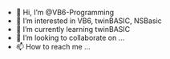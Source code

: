 - 👋 Hi, I’m @VB6-Programming
- 👀 I’m interested in VB6, twinBASIC, NSBasic
- 🌱 I’m currently learning twinBASIC
- 💞️ I’m looking to collaborate on ...
- 📫 How to reach me ...

<!---
VB6-Programming/VB6-Programming is a ✨ special ✨ repository because its `README.md` (this file) appears on your GitHub profile.
You can click the Preview link to take a look at your changes.
--->
